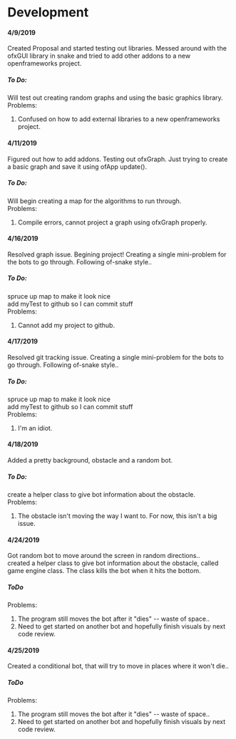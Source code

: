 # Development
#### 4/9/2019
Created Proposal and started testing out libraries. Messed around with the ofxGUI library in snake and tried to add other addons to a new openframeworks project.<br/>
##### To Do:<br/>
Will test out creating random graphs and using the basic graphics library.<br/>
Problems:
1. Confused on how to add external libraries to a new openframeworks project.<br/>
#### 4/11/2019
Figured out how to add addons. Testing out ofxGraph. Just trying to create a basic graph and save it using ofApp update().<br/>
##### To Do:<br/>
Will begin creating a map for the algorithms to run through.<br/>
Problems:
1. Compile errors, cannot project a graph using ofxGraph properly.<br/>
#### 4/16/2019
Resolved graph issue. Begining project! Creating a single mini-problem for the bots to go through. Following of-snake style..<br/>
##### To Do:<br/>
spruce up map to make it look nice<br/>
add myTest to github so I can commit stuff<br/>
Problems:
1. Cannot add my project to github.<br/>
#### 4/17/2019
Resolved git tracking issue. Creating a single mini-problem for the bots to go through. Following of-snake style..<br/>
##### To Do:<br/>
spruce up map to make it look nice<br/>
add myTest to github so I can commit stuff<br/>
Problems:
1. I'm an idiot.<br/>
#### 4/18/2019
Added a pretty background, obstacle and a random bot.<br/>
##### To Do:<br/>
create a helper class to give bot information about the obstacle.<br/>
Problems:
1. The obstacle isn't moving the way I want to. For now, this isn't a big issue.<br/>
#### 4/24/2019
Got random bot to move around the screen in random directions..<br/>
created a helper class to give bot information about the obstacle, called game engine class. The class kills the bot when it hits the bottom.<br/>
##### ToDo <br/>
Problems:
1. The program still moves the bot after it "dies" -- waste of space..<br/>
2. Need to get started on another bot and hopefully finish visuals by next code review.
#### 4/25/2019
Created a conditional bot, that will try to move in places where it won't die..<br/>
##### ToDo <br/>
Problems:
1. The program still moves the bot after it "dies" -- waste of space..<br/>
2. Need to get started on another bot and hopefully finish visuals by next code review.
